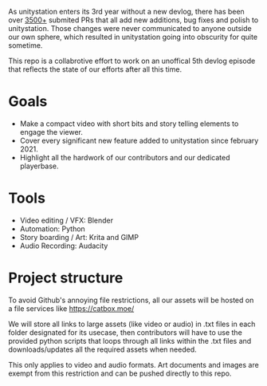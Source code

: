 As unitystation enters its 3rd year without a new devlog, there has been over [3500+](https://github.com/unitystation/unitystation/pulls?q=is%3Apr+is%3Aclosed+created%3A%3C2021-02-13+) submited PRs that all add new additions, bug fixes and polish to unitystation. Those changes were never communicated to anyone outside our own sphere, which resulted in unitystation going into obscurity for quite sometime.

This repo is a collabrotive effort to work on an unoffical 5th devlog episode that reflects the state of our efforts after all this time.


# Goals

* Make a compact video with short bits and story telling elements to engage the viewer.
* Cover every significant new feature added to unitystation since february 2021.
* Highlight all the hardwork of our contributors and our dedicated playerbase.

# Tools

- Video editing / VFX: Blender
- Automation: Python
- Story boarding / Art: Krita and GIMP
- Audio Recording: Audacity

# Project structure

To avoid Github's annoying file restrictions, all our assets will be hosted on a file services like https://catbox.moe/ 

We will store all links to large assets (like video or audio) in .txt files in each folder designated for its usecase, then contributors will have to use the provided python scripts that loops through all links within the .txt files and downloads/updates all the required assets when needed.

This only applies to video and audio formats. Art documents and images are exempt from this restriction and can be pushed directly to this repo.